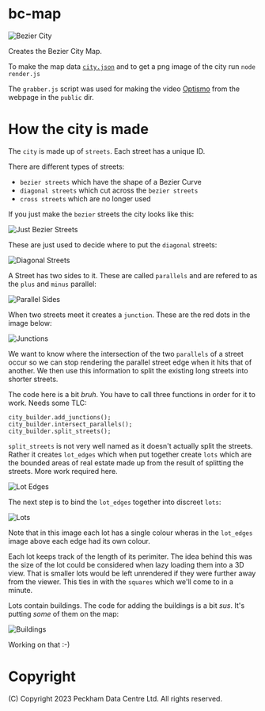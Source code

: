 # bc-map

![Bezier City](map.png)

Creates the Bezier City Map.

To make the map data [`city.json`](city.json) and to get a png image of the city run `node render.js` 

The `grabber.js` script was used for making the video
[Optismo](https://www.youtube.com/watch?v=I4Y2nU5avpM) from
the webpage in the `public` dir.

# How the city is made

The `city` is made up of `streets`. Each street has a unique ID.

There are different types of streets:

* `bezier streets` which have the shape of a Bezier Curve
* `diagonal streets` which cut across the `bezier streets`
* `cross streets` which are no longer used

If you just make the `bezier` streets the city looks like this:

![Just Bezier Streets](assets/just_curves.png)

These are just used to decide where to put the `diagonal` streets:

![Diagonal Streets](assets/just_diagonals.png)

A Street has two sides to it. These are called `parallels` and are refered to as the `plus`
and `minus` parallel:

![Parallel Sides](assets/add_parallels.png)

When two streets meet it creates a `junction`. These are the red dots in the image below:

![Junctions](assets/add_junctions.png)

We want to know where the intersection of the two `parallels` of a street occur so we can
stop rendering the parallel street edge when it hits that of another. We then use this 
information to split the existing long streets into shorter streets.

The code here is a bit _bruh_. You have to call three functions in order for it to work.
Needs some TLC:

```
city_builder.add_junctions();
city_builder.intersect_parallels();
city_builder.split_streets();
```

`split_streets` is not very well named as it doesn't actually split the streets.
Rather it creates `lot_edges` which when put together create `lots` which are the
bounded areas of real estate made up from the result of splitting the streets. 
More work required here.

![Lot Edges](assets/lot_edges.png)

The next step is to bind the `lot_edges` together into discreet `lots`:

![Lots](assets/lots.png)

Note that in this image each lot has a single colour wheras in the `lot_edges` image above
each edge had its own colour.

Each lot keeps track of the length of its perimiter. The idea behind this was the size of the
lot could be considered when lazy loading them into a 3D view. That is smaller lots would be
left unrendered if they were further away from the viewer. This ties in with the `squares`
which we'll come to in a minute.

Lots contain buildings. The code for adding the buildings is a bit _sus_. It's putting _some_
of them on the map:

![Buildings](assets/buildings.png)

Working on that :-)

# Copyright

(C) Copyright 2023 Peckham Data Centre Ltd. All rights reserved.
